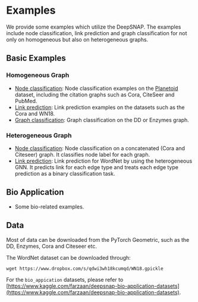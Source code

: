 # Examples

We provide some examples which utilize the DeepSNAP.
The examples include node classification, link prediction and graph classification for not only on homogeneous but also on heterogeneous graphs.

## Basic Examples

### Homogeneous Graph
* [Node classification](node_classification/): Node classification examples on the [Planetoid](https://arxiv.org/abs/1603.08861) dataset, including the citation graphs such as Cora, CiteSeer and PubMed.
* [Link prediction](link_prediction/): Link prediction examples on the datasets such as the Cora and WN18.
* [Graph classification](graph_classification.py): Graph classification on the DD or Enzymes graph.

### Heterogeneous Graph
* [Node classification](heterogeneous/node_classification.py): Node classification on a concatenated (Cora and Citeseer) graph. It classifies node label for each graph.
* [Link prediction](heterogeneous/link_prediction.py): Link prediction for WordNet by using the heterogeneous GNN. It predicts link for each edge type and treats each edge type prediction as a binary classification task.

## Bio Application
* Some bio-related examples.

## Data
Most of data can be downloaded from the PyTorch Geometric, such as the DD, Enzymes, Cora and Citeseer etc.

The WordNet dataset can be downloaded through:
```
wget https://www.dropbox.com/s/qdwi3wh18kcumqd/WN18.gpickle
```

For the `bio_appication` datasets, please refer to [https://www.kaggle.com/farzaan/deepsnap-bio-application-datasets](https://www.kaggle.com/farzaan/deepsnap-bio-application-datasets).
